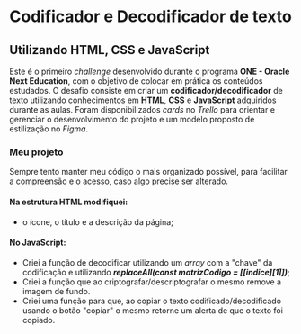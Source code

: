 # Codificador e Decodificador de texto
## Utilizando HTML, CSS e JavaScript
Este é o primeiro *challenge* desenvolvido durante o programa **ONE - Oracle Next Education**, com o objetivo de colocar em prática os conteúdos estudados. O desafio consiste em criar um **codificador/decodificador** de texto utilizando conhecimentos em **HTML**, **CSS** e **JavaScript** adquiridos durante as aulas.
Foram disponibilizados *cards* no *Trello* para orientar e gerenciar o desenvolvimento do projeto e um modelo proposto de estilização no *Figma*.
### Meu projeto
Sempre tento manter meu código o mais organizado possível, para facilitar a compreensão e o acesso, caso algo precise ser alterado.

#### Na estrutura HTML modifiquei:
- o ícone, o título e a descrição da página;

#### No JavaScript:
- Criei a função de decodificar utilizando um *array* com a "chave" da codificação e utilizando ***replaceAll(const matrizCodigo = [[indice][1]])***;
- Criei a função que ao criptografar/descriptografar o mesmo remove a imagem de fundo.
- Criei uma função para que, ao copiar o texto codificado/decodificado usando o botão "copiar" o mesmo retorne um alerta de que o texto foi copiado. 
